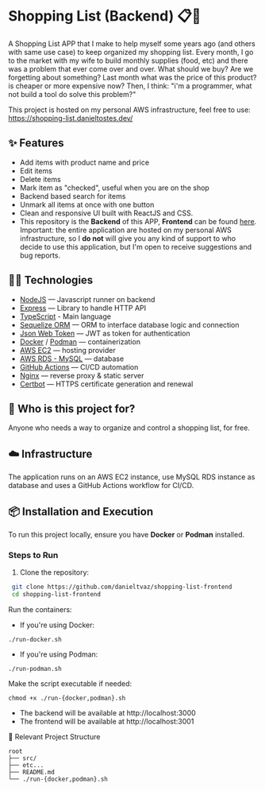 # Shopping List (Backend) 📋🔗

A Shopping List APP that I make to help myself some years ago (and others with same use case) to keep organized my
shopping list. Every month, I go to the market with my wife to build monthly supplies (food, etc) and there was a
problem that ever come over and over. What should we buy? Are we forgetting about something? Last month what was the
price of this product? is cheaper or more expensive now? Then, I think: "i'm a programmer, what not build a tool do
solve this problem?"

This project is hosted on my personal AWS infrastructure, feel free to use:  
https://shopping-list.danieltostes.dev/

## ✨ Features

- Add items with product name and price
- Edit items
- Delete items
- Mark item as "checked", useful when you are on the shop
- Backend based search for items
- Unmark all items at once with one button
- Clean and responsive UI built with ReactJS and CSS.
- This repository is the **Backend** of this APP, **Frontend** can be found
  [here](https://github.com/danieltvaz/shopping-list-frontend). Important: the entire application are hosted on my
  personal AWS infrastructure, so I **do not** will give you any kind of support to who decide to use this application,
  but I'm open to receive suggestions and bug reports.

## 🧑‍💻 Technologies

- [NodeJS](https://nodejs.org/en) — Javascript runner on backend
- [Express](https://expressjs.com/) — Library to handle HTTP API
- [TypeScript](https://www.typescriptlang.org/) - Main language
- [Sequelize ORM](https://sequelize.org/) — ORM to interface database logic and connection
- [Json Web Token](https://github.com/auth0/node-jsonwebtoken#readme) — JWT as token for authentication
- [Docker](https://www.docker.com/) / [Podman](https://podman.io/) — containerization
- [AWS EC2](https://aws.amazon.com/ec2/) — hosting provider
- [AWS RDS - MySQL](https://aws.amazon.com/rds/) — database
- [GitHub Actions](https://github.com/features/actions) — CI/CD automation
- [Nginx](https://www.nginx.com/) — reverse proxy & static server
- [Certbot](https://certbot.eff.org/) — HTTPS certificate generation and renewal

## 👤 Who is this project for?

Anyone who needs a way to organize and control a shopping list, for free.

## ☁️ Infrastructure

The application runs on an AWS EC2 instance, use MySQL RDS instance as database and uses a GitHub Actions workflow for
CI/CD.

## 📦 Installation and Execution

To run this project locally, ensure you have **Docker** or **Podman** installed.

### Steps to Run

1. Clone the repository:

```bash
 git clone https://github.com/danieltvaz/shopping-list-frontend
 cd shopping-list-frontend
```

Run the containers:

- If you're using Docker:

```
./run-docker.sh
```

- If you're using Podman:

```
./run-podman.sh
```

Make the script executable if needed:

```
chmod +x ./run-{docker,podman}.sh
```

- The backend will be available at http://localhost:3000
- The frontend will be available at http://localhost:3001

📂 Relevant Project Structure

```
root
├── src/
├── etc...
├── README.md
└── ./run-{docker,podman}.sh
```
